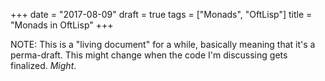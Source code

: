 +++
date = "2017-08-09"
draft = true
tags = ["Monads", "OftLisp"]
title = "Monads in OftLisp"
+++

NOTE: This is a "living document" for a while, basically meaning that it's a perma-draft.
This might change when the code I'm discussing gets finalized.
*Might*.


